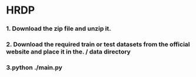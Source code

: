 # HRDP
### 1. Download the zip file and unzip it.
### 2. Download the required train or test datasets from the official website and place it in the. / data directory
### 3.python ./main.py
